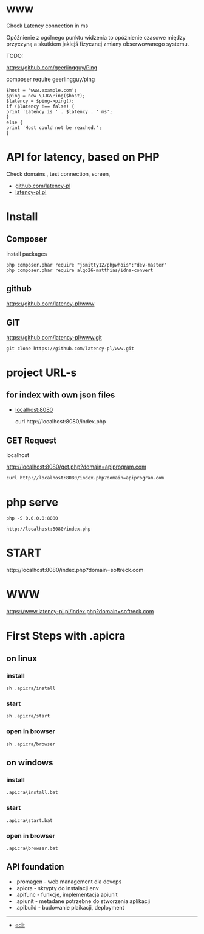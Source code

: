 # www
Check Latency connection in ms

Opóźnienie z ogólnego punktu widzenia to opóźnienie czasowe między przyczyną a skutkiem jakiejś fizycznej zmiany obserwowanego systemu.

TODO:

https://github.com/geerlingguy/Ping

composer require geerlingguy/ping
    
    $host = 'www.example.com';
    $ping = new \JJG\Ping($host);
    $latency = $ping->ping();
    if ($latency !== false) {
    print 'Latency is ' . $latency . ' ms';
    }
    else {
    print 'Host could not be reached.';
    }

# API for latency, based on PHP
Check domains , test connection, screen,

+ [github.com/latency-pl](https://github.com/latency-pl)
+ [latency-pl.pl](https://latency-pl.pl/)

# Install

## Composer
install packages

    php composer.phar require "jsmitty12/phpwhois":"dev-master"
    php composer.phar require algo26-matthias/idna-convert

## github

https://github.com/latency-pl/www

## GIT

https://github.com/latency-pl/www.git

    git clone https://github.com/latency-pl/www.git


# project URL-s

## for index with own json files

+ [localhost:8080](http://localhost:8080/)


    curl http://localhost:8080/index.php


## GET Request

localhost

[http://localhost:8080/get.php?domain=apiprogram.com](http://localhost:8080/get.php?domain=apiprogram.com)

    curl http://localhost:8080/index.php?domain=apiprogram.com


# php serve

    php -S 0.0.0.0:8080

    http://localhost:8080/index.php


# START

http://localhost:8080/index.php?domain=softreck.com


# WWW

https://www.latency-pl.pl/index.php?domain=softreck.com

# First Steps with .apicra

## on linux

### install
    sh .apicra/install

### start
    sh .apicra/start

### open in browser
    sh .apicra/browser

## on windows

### install
    .apicra\install.bat

### start
    .apicra\start.bat


### open in browser
    .apicra\browser.bat



## API foundation

+ .promagen - web management dla devops
+ .apicra - skrypty do instalacji env
+ .apifunc - funkcje, implementacja apiunit
+ .apiunit - metadane potrzebne do stworzenia aplikacji
+ .apibuild - budowanie plaikacji, deployment


---
+ [edit](https://github.com/latency-pl/www/edit/main/README.md)